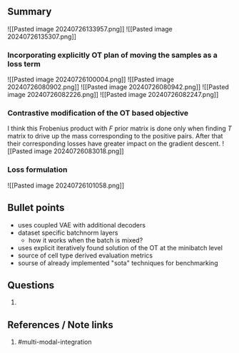 ## Summary
![[Pasted image 20240726133957.png]]
![[Pasted image 20240726135307.png]]
### Incorporating explicitly OT plan of moving the samples as a loss term
![[Pasted image 20240726100004.png]]
![[Pasted image 20240726080902.png]]
![[Pasted image 20240726080942.png]]
![[Pasted image 20240726082226.png]]
![[Pasted image 20240726082247.png]]
### Contrastive modification of the OT based objective
I think this Frobenius product with $F$ prior matrix is done only when finding $T$ matrix to drive up the mass corresponding to the positive pairs. After that their corresponding losses have greater impact on the gradient descent. 
![[Pasted image 20240726083018.png]]
### Loss formulation
![[Pasted image 20240726101058.png]]
## Bullet points
- uses coupled VAE with additional decoders
- dataset specific batchnorm layers
	- how it works when the batch is mixed?
- uses explicit iteratively found solution of the OT at the minibatch level
- source of cell type derived evaluation metrics
- sourse of already implemented "sota" techniques for benchmarking

## Questions
1. 
## References / Note links
1. #multi-modal-integration
